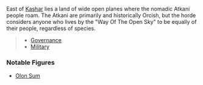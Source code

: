 East of [Kashar](../Kashar/Kashar.md) lies a land of wide open planes where the nomadic Atkani people roam. The Atkani are primarily and historically Orcish, but the horde considers anyone who lives by the "Way Of The Open Sky" to be equally of their people, regardless of species.

> - [Governance](Governance.md)
> - [Military](Military.md)

### Notable Figures
- [Olon Sum](../../People/Atkani/Olon%20Sum.md)